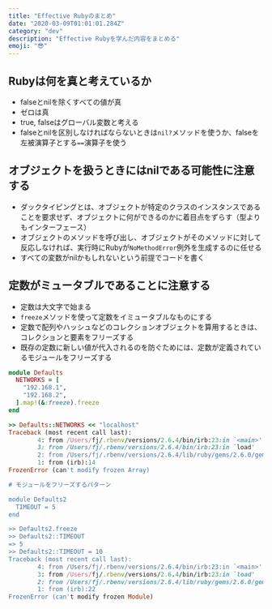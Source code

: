 ```yaml
---
title: "Effective Rubyのまとめ"
date: "2020-03-09T01:01:01.284Z"
category: "dev"
description: "Effective Rubyを学んだ内容をまとめる"
emoji: "😎"
---
```


## Rubyは何を真と考えているか

- falseとnilを除くすべての値が真
- ゼロは真
- true, falseはグローバル変数と考える
- falseとnilを区別しなければならないときは`nil?`メソッドを使うか、falseを左被演算子とする`==`演算子を使う


## オブジェクトを扱うときにはnilである可能性に注意する

- ダックタイピングとは、オブジェクトが特定のクラスのインスタンスであることを要求せず、オブジェクトに何ができるのかに着目点をずらす（型よりもインターフェース）
- オブジェクトのメソッドを呼び出し、オブジェクトがそのメソッドに対して反応しなければ、実行時にRubyが`NoMethodError`例外を生成するのに任せる
- すべての変数がnilかもしれないという前提でコードを書く

## 定数がミュータブルであることに注意する

- 定数は大文字で始まる
- `freeze`メソッドを使って定数をイミュータブルなものにする
- 定数で配列やハッシュなどのコレクションオブジェクトを算用するときは、コレクションと要素をフリーズする
- 既存の定数に新しい値が代入されるのを防ぐためには、定数が定義されているモジュールをフリーズする

```ruby
module Defaults
  NETWORKS = [
    "192.168.1",
    "192.168.2",
  ].map!(&:freeze).freeze
end

>> Defaults::NETWORKS << "localhost"
Traceback (most recent call last):
        4: from /Users/fj/.rbenv/versions/2.6.4/bin/irb:23:in `<main>'
        3: from /Users/fj/.rbenv/versions/2.6.4/bin/irb:23:in `load'
        2: from /Users/fj/.rbenv/versions/2.6.4/lib/ruby/gems/2.6.0/gems/irb-1.0.0/exe/irb:11:in `<top (required)>'
        1: from (irb):14
FrozenError (can't modify frozen Array)

# モジュールをフリーズするパターン

module Defaults2
  TIMEOUT = 5
end

>> Defaults2.freeze
>> Defaults2::TIMEOUT
=> 5
>> Defaults2::TIMEOUT = 10
Traceback (most recent call last):
        4: from /Users/fj/.rbenv/versions/2.6.4/bin/irb:23:in `<main>'
        3: from /Users/fj/.rbenv/versions/2.6.4/bin/irb:23:in `load'
        2: from /Users/fj/.rbenv/versions/2.6.4/lib/ruby/gems/2.6.0/gems/irb-1.0.0/exe/irb:11:in `<top (required)>'
        1: from (irb):22
FrozenError (can't modify frozen Module)
```